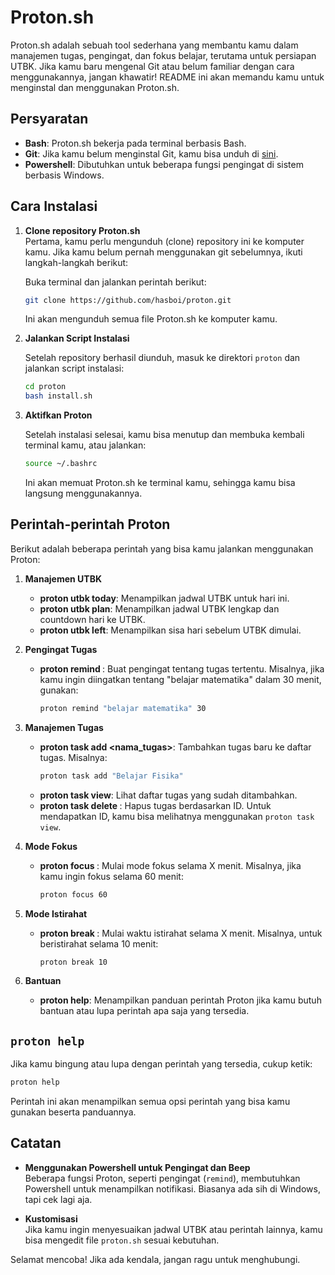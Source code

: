 # Proton.sh

Proton.sh adalah sebuah tool sederhana yang membantu kamu dalam manajemen tugas, pengingat, dan fokus belajar, terutama untuk persiapan UTBK. Jika kamu baru mengenal Git atau belum familiar dengan cara menggunakannya, jangan khawatir! README ini akan memandu kamu untuk menginstal dan menggunakan Proton.sh.

## Persyaratan
- **Bash**: Proton.sh bekerja pada terminal berbasis Bash.
- **Git**: Jika kamu belum menginstal Git, kamu bisa unduh di [sini](https://git-scm.com/).
- **Powershell**: Dibutuhkan untuk beberapa fungsi pengingat di sistem berbasis Windows.

## Cara Instalasi

1. **Clone repository Proton.sh**  
   Pertama, kamu perlu mengunduh (clone) repository ini ke komputer kamu. Jika kamu belum pernah menggunakan git sebelumnya, ikuti langkah-langkah berikut:
   
   Buka terminal dan jalankan perintah berikut:
   ```bash
   git clone https://github.com/hasboi/proton.git
   ```

   Ini akan mengunduh semua file Proton.sh ke komputer kamu.

2. **Jalankan Script Instalasi**
   
   Setelah repository berhasil diunduh, masuk ke direktori `proton` dan jalankan script instalasi:
   ```bash
   cd proton
   bash install.sh
   ```

3. **Aktifkan Proton**
   
   Setelah instalasi selesai, kamu bisa menutup dan membuka kembali terminal kamu, atau jalankan:
   ```bash
   source ~/.bashrc
   ```
   Ini akan memuat Proton.sh ke terminal kamu, sehingga kamu bisa langsung menggunakannya.

## Perintah-perintah Proton

Berikut adalah beberapa perintah yang bisa kamu jalankan menggunakan Proton:

1. **Manajemen UTBK**
   - **proton utbk today**: Menampilkan jadwal UTBK untuk hari ini.
   - **proton utbk plan**: Menampilkan jadwal UTBK lengkap dan countdown hari ke UTBK.
   - **proton utbk left**: Menampilkan sisa hari sebelum UTBK dimulai.

2. **Pengingat Tugas**
   - **proton remind <tugas> <menit>**: Buat pengingat tentang tugas tertentu. Misalnya, jika kamu ingin diingatkan tentang "belajar matematika" dalam 30 menit, gunakan:
     ```bash
     proton remind "belajar matematika" 30
     ```

3. **Manajemen Tugas**
   - **proton task add <nama_tugas>**: Tambahkan tugas baru ke daftar tugas. Misalnya:
     ```bash
     proton task add "Belajar Fisika"
     ```
   - **proton task view**: Lihat daftar tugas yang sudah ditambahkan.
   - **proton task delete <id>**: Hapus tugas berdasarkan ID. Untuk mendapatkan ID, kamu bisa melihatnya menggunakan `proton task view`.

4. **Mode Fokus**
   - **proton focus <menit>**: Mulai mode fokus selama X menit. Misalnya, jika kamu ingin fokus selama 60 menit:
     ```bash
     proton focus 60
     ```

5. **Mode Istirahat**
   - **proton break <menit>**: Mulai waktu istirahat selama X menit. Misalnya, untuk beristirahat selama 10 menit:
     ```bash
     proton break 10
     ```

6. **Bantuan**
   - **proton help**: Menampilkan panduan perintah Proton jika kamu butuh bantuan atau lupa perintah apa saja yang tersedia.

## `proton help`

Jika kamu bingung atau lupa dengan perintah yang tersedia, cukup ketik:
```bash
proton help
```
Perintah ini akan menampilkan semua opsi perintah yang bisa kamu gunakan beserta panduannya.

## Catatan

- **Menggunakan Powershell untuk Pengingat dan Beep**  
   Beberapa fungsi Proton, seperti pengingat (`remind`), membutuhkan Powershell untuk menampilkan notifikasi. Biasanya ada sih di Windows, tapi cek lagi aja.
   
- **Kustomisasi**  
   Jika kamu ingin menyesuaikan jadwal UTBK atau perintah lainnya, kamu bisa mengedit file `proton.sh` sesuai kebutuhan.

Selamat mencoba! Jika ada kendala, jangan ragu untuk menghubungi.